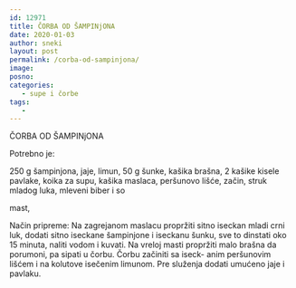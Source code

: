 ```yaml
---
id: 12971
title: ČORBA OD ŠAMPINjONA
date: 2020-01-03
author: sneki
layout: post
permalink: /corba-od-sampinjona/
image: 
posno: 
categories:
   - supe i čorbe
tags:
   -
---
```

ČORBA OD ŠAMPINjONA

Potrebno je:

250 g šampinjona, 
 jaje, limun,
50 g šunke, 
 kašika brašna,
2 kašike kisele pavlake, 
 koika za supu,
kašika maslaca, 
 peršunovo lišće, začin,
struk mladog luka, 
 mleveni biber i so

mast,

 

Način pripreme:
Na zagrejanom maslacu propržiti sitno iseckan
mladi crni luk, dodati sitno iseckane šampinjone i
iseckanu šunku, sve to dinstati oko 15 minuta, naliti
vodom i kuvati. Na vreloj masti propržiti malo brašna
da porumoni, pa sipati u čorbu. Čorbu začiniti sa iseck-
anim peršunovim lišćem i na kolutove isečenim
limunom. Pre služenja dodati umućeno jaje i pavlaku.

  

